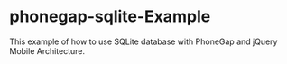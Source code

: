 phonegap-sqlite-Example
=======================

This example of how to use SQLite database with PhoneGap and jQuery Mobile Architecture.
